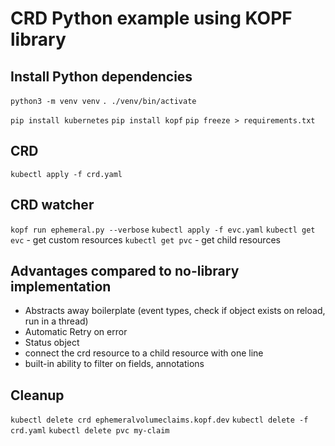 # CRD Python example using KOPF library
## Install Python dependencies

`python3 -m venv venv`
`. ./venv/bin/activate`

`pip install kubernetes`
`pip install kopf`
`pip freeze > requirements.txt`

## CRD
`kubectl apply -f crd.yaml`

## CRD watcher
`kopf run ephemeral.py --verbose`
`kubectl apply -f evc.yaml`
`kubectl get evc` - get custom resources
`kubectl get pvc` - get child resources

## Advantages compared to no-library implementation
- Abstracts away boilerplate (event types, check if object exists on reload, run in a thread)
- Automatic Retry on error
- Status object
- connect the crd resource to a child resource with one line
- built-in ability to filter on fields, annotations

## Cleanup
`kubectl delete crd ephemeralvolumeclaims.kopf.dev`
`kubectl delete -f crd.yaml`
`kubectl delete pvc my-claim`
